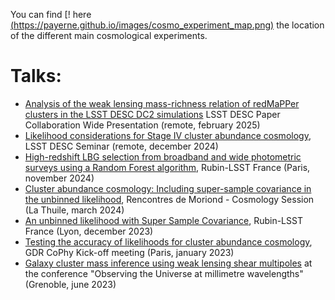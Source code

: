 You can find [! here [(https://payerne.github.io/images/cosmo_experiment_map.png)](here) the location of the different main cosmological experiments.

# Talks:
- [Analysis of the weak lensing mass-richness relation of redMaPPer clusters in the LSST DESC DC2 simulations](https://payerne.github.io/talks/DESC_CL_DC2_paper_CWP.pdf) LSST DESC Paper Collaboration Wide Presentation (remote, february 2025)
- [Likelihood considerations for Stage IV cluster abundance cosmology](https://payerne.github.io/talks/desc_seminar2024.pdf), LSST DESC Seminar (remote, december 2024)
- [High-redshift LBG selection from broadband and wide photometric surveys using a Random Forest algorithm](https://payerne.github.io/talks/rubin_lsst_france2023.pdf), Rubin-LSST France (Paris, november 2024)
- [Cluster abundance cosmology:
Including super-sample covariance in the unbinned likelihood](https://payerne.github.io/talks/poster.pdf), Rencontres de Moriond - Cosmology Session (La Thuile, march 2024)
- [An unbinned likelihood with Super Sample Covariance](https://payerne.github.io/talks/CPayerne_RubinLSST.pdf), Rubin-LSST France (Lyon, december 2023)
- [Testing the accuracy of likelihoods for cluster abundance cosmology](https://payerne.github.io/talks/kickoff_gdr.pdf), GDR CoPhy Kick-off meeting (Paris, january 2023)
- [Galaxy cluster mass inference using weak lensing shear multipoles](https://payerne.github.io/talks/CPayerne2023_mmUniverse.pdf) at the conference "Observing the Universe at millimetre wavelengths" (Grenoble, june 2023)
